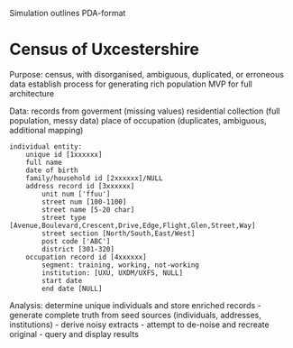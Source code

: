 Simulation outlines
PDA-format


# Census of Uxcestershire
Purpose: 
    census, with disorganised, ambiguous, duplicated, or erroneous data 
    establish process for generating rich population
    MVP for full architecture

Data: 
    records from goverment (missing values) 
    residential collection (full population, messy data)
    place of occupation (duplicates, ambiguous, additional mapping) 

    individual entity: 
        unique id [1xxxxxx]
        full name 
        date of birth 
        family/household id [2xxxxxx]/NULL
        address record id [3xxxxxx] 
            unit num ['ffuu']
            street num [100-1100]
            street name [5-20 char]
            street type [Avenue,Boulevard,Crescent,Drive,Edge,Flight,Glen,Street,Way] 
            street section [North/South,East/West] 
            post code ['ABC']  
            district [301-320]  
        occupation record id [4xxxxxx] 
            segment: training, working, not-working
            institution: [UXU, UXDM/UXFS, NULL] 
            start date 
            end date [NULL]

Analysis: determine unique individuals and store enriched records
    - generate complete truth from seed sources (individuals, addresses, institutions)
    - derive noisy extracts 
    - attempt to de-noise and recreate original
    - query and display results